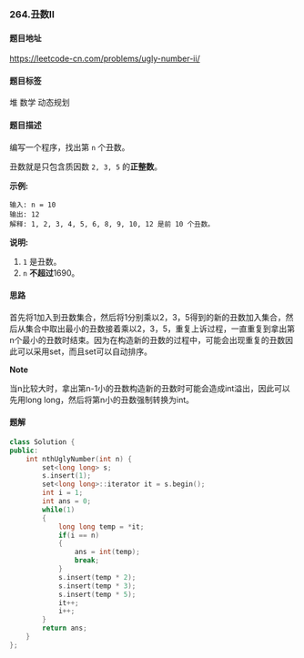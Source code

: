 ### 264.丑数II

#### 题目地址

https://leetcode-cn.com/problems/ugly-number-ii/

#### 题目标签

堆	数学	动态规划

#### 题目描述

编写一个程序，找出第 `n` 个丑数。

丑数就是只包含质因数 `2, 3, 5` 的**正整数**。

**示例:**

```
输入: n = 10
输出: 12
解释: 1, 2, 3, 4, 5, 6, 8, 9, 10, 12 是前 10 个丑数。
```

**说明:**  

1. `1` 是丑数。
2. `n` **不超过**1690。

#### 思路

首先将1加入到丑数集合，然后将1分别乘以2，3，5得到的新的丑数加入集合，然后从集合中取出最小的丑数接着乘以2，3，5，重复上诉过程，一直重复到拿出第n个最小的丑数时结束。因为在构造新的丑数的过程中，可能会出现重复的丑数因此可以采用set，而且set可以自动排序。

**Note**

当n比较大时，拿出第n-1小的丑数构造新的丑数时可能会造成int溢出，因此可以先用long long，然后将第n小的丑数强制转换为int。

#### 题解

```c++
class Solution {
public:
    int nthUglyNumber(int n) {
        set<long long> s;
        s.insert(1);
        set<long long>::iterator it = s.begin();
        int i = 1;
        int ans = 0;
        while(1)
        {  
            long long temp = *it;
            if(i == n)
            {
                ans = int(temp);
                break;         
            }
            s.insert(temp * 2);
            s.insert(temp * 3);
            s.insert(temp * 5);
            it++;
            i++;         
        }
        return ans;
    }
};
```

